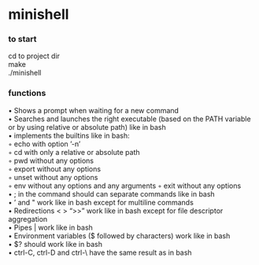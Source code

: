 # minishell<br/>
### to start<br/>
cd to project dir<br/>
make<br/>
./minishell<br/>

### functions<br/>
• Shows a prompt when waiting for a new command<br/>
• Searches and launches the right executable (based on the PATH variable or by using relative or absolute path) like in bash<br/>
• implements the builtins like in bash:<br/>
◦ echo with option ’-n’<br/>
◦ cd with only a relative or absolute path<br/>
◦ pwd without any options<br/>
◦ export without any options<br/>
◦ unset without any options<br/>
◦ env without any options and any arguments ◦ exit without any options<br/>
• ; in the command should can separate commands like in bash<br/>
• ’ and " work like in bash except for multiline commands<br/>
• Redirections < > “>>” work like in bash except for file descriptor aggregation<br/>
• Pipes | work like in bash<br/>
• Environment variables ($ followed by characters) work like in bash <br/>
• $? should work like in bash<br/>
• ctrl-C, ctrl-D and ctrl-\ have the same result as in bash<br/>

